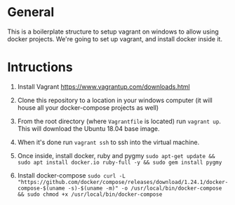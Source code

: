 # General
This is a boilerplate structure to setup vagrant on windows to allow using docker projects. 
We're going to set up vagrant, and install docker inside it.

# Intructions

1. Install Vagrant https://www.vagrantup.com/downloads.html

2. Clone this repository to a location in your windows computer (it will house all your docker-compose projects as well)

3. From the root directory (where `Vagrantfile` is located) run `vagrant up`.  This will download the Ubuntu 18.04 base image.

4. When it's done run `vagrant ssh` to ssh into the virtual machine.
5. Once inside, install docker, ruby and pygmy `sudo apt-get update && sudo apt install docker.io ruby-full -y && sudo gem install pygmy`
6. Install docker-compose `sudo curl -L "https://github.com/docker/compose/releases/download/1.24.1/docker-compose-$(uname -s)-$(uname -m)" -o /usr/local/bin/docker-compose && sudo chmod +x /usr/local/bin/docker-compose`
   
